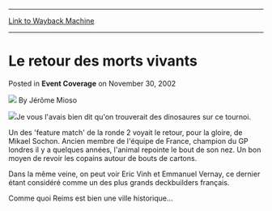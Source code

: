 
---
[Link to Wayback Machine](https://web.archive.org/web/20171031033459/https://magic.wizards.com/en/articles/archive/event-coverage/le-retour-des-morts-vivants-2002-11-30)

[_metadata_:author]:- "Jérôme Mioso"
[_metadata_:description]:- "Je vous l'avais bien dit qu'on trouverait des dinosaures sur ce tournoi. Un des 'feature match' de la ronde 2 voyait le retour, pour la gloire, de Mikael Sochon. Ancien membre de l'équipe de France, champion du GP londres il y a quelques années, l'animal repointe le bout de son nez. Un bon moyen de revoir les copains autour de bouts de cartons."
[_metadata_:generator]:- "Drupal 7 (http://drupal.org)"
[_metadata_:node]:- "785276"
[_metadata_:publish_date]:- "2002-11-30"
[_metadata_:source]:- "div-main-content"
[_metadata_:title]:- "Le retour des morts vivants"
[_metadata_:wayback_capture_timestamp]:- "2017-10-31 03:34:59"
[_metadata_:wayback_raw_url]:- "https://web.archive.org/web/20171031033459id_/https://magic.wizards.com/en/articles/archive/event-coverage/le-retour-des-morts-vivants-2002-11-30"
[_metadata_:wayback_url]:- "https://magic.wizards.com/en/articles/archive/event-coverage/le-retour-des-morts-vivants-2002-11-30"
---


Le retour des morts vivants
===========================



 Posted in **Event Coverage**
 on November 30, 2002 






![](https://media.magic.wizards.com/styles/auth_small/public/generic-avatar-150_581.png)
By Jérôme Mioso











![](https://media.magic.wizards.com/image_legacy_migration/sideboard/images/gprei02/a981.jpg)Je vous l'avais bien dit qu'on trouverait des dinosaures sur ce tournoi. 

Un des 'feature match' de la ronde 2 voyait le retour, pour la gloire, de Mikael Sochon. Ancien membre de l'équipe de France, champion du GP londres il y a quelques années, l'animal repointe le bout de son nez. Un bon moyen de revoir les copains autour de bouts de cartons. 

Dans la même veine, on peut voir Eric Vinh et Emmanuel Vernay, ce dernier étant considéré comme un des plus grands deckbuilders français. 

Comme quoi Reims est bien une ville historique...







